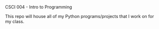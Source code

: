 CSCI 004 - Intro to Programming

This repo will house all of my Python programs/projects that I work on for my class. 
